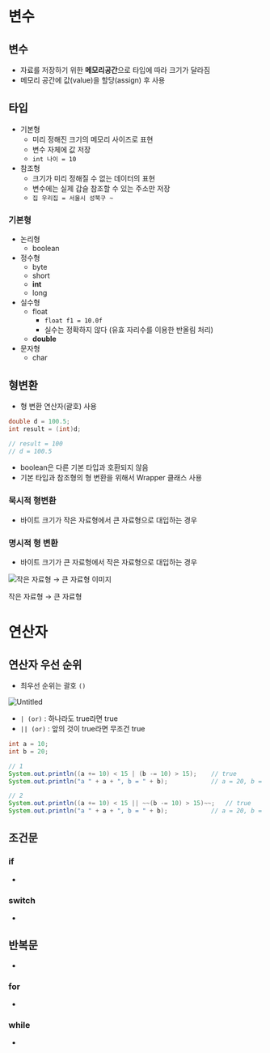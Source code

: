 # 변수

## 변수

- 자료를 저장하기 위한 **메모리공간**으로 타입에 따라 크기가 달라짐
- 메모리 공간에 값(value)을 할당(assign) 후 사용

## 타입

- 기본형
    - 미리 정해진 크기의 메모리 사이즈로 표현
    - 변수 자체에 값 저장
    - `int 나이 = 10`
- 참조형
    - 크기가 미리 정해질 수 없는 데이터의 표현
    - 변수에는 실제 갑슬 참조할 수 있는 주소만 저장
    - `집 우리집 = 서울시 성북구 ~`

### 기본형

- 논리형
    - boolean
- 정수형
    - byte
    - short
    - **int**
    - long
- 실수형
    - float
        - `float f1 = 10.0f`
        - 실수는 정확하지 않다 (유효 자리수를 이용한 반올림 처리)
    - **double**
- 문자형
    - char

## 형변환

- 형 변환 연산자(괄호) 사용

```java
double d = 100.5;
int result = (int)d;

// result = 100
// d = 100.5
```

- boolean은 다른 기본 타입과 호환되지 않음
- 기본 타입과 참조형의 형 변환을 위해서 Wrapper 클래스 사용

### 묵시적 형변환

- 바이트 크기가 작은 자료형에서 큰 자료형으로 대입하는 경우

### 명시적 형 변환

- 바이트 크기가 큰 자료형에서 작은 자료형으로 대입하는 경우

![작은 자료형 → 큰 자료형](https://s3-us-west-2.amazonaws.com/secure.notion-static.com/de4c67ec-36c1-4e29-9a2c-b0ddb81f1517/Untitled.png)
이미지

작은 자료형 → 큰 자료형

# 연산자

## 연산자 우선 순위

- 최우선 순위는 괄호 `()`

![Untitled](https://s3-us-west-2.amazonaws.com/secure.notion-static.com/4bf9d1da-03c6-494f-8193-a53089eea0d3/Untitled.png)

- `| (or)` : 하나라도 true라면 true
- `|| (or)` : 앞의 것이 true라면 무조건 true

```java
int a = 10;
int b = 20;

// 1
System.out.println((a += 10) < 15 | (b -= 10) > 15);    // true
System.out.println("a " + a + ", b = " + b);            // a = 20, b = 10    

// 2
System.out.println((a += 10) < 15 || ~~(b -= 10) > 15)~~;   // true
System.out.println("a " + a + ", b = " + b);            // a = 20, b = 20    
```


## 조건문

### if
-
### switch
-
## 반복문
-
### for
-
### while
-